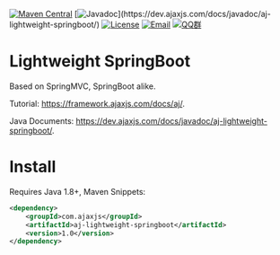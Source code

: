 [![Maven Central](https://img.shields.io/maven-central/v/com.ajaxjs/aj-lightweight-springboot?label=Latest%20Release)](https://central.sonatype.com/artifact/com.ajaxjs/aj-lightweight-springboot)
[![Javadoc](https://img.shields.io/badge/javadoc-1.0-brightgreen.svg?)](https://dev.ajaxjs.com/docs/javadoc/aj-lightweight-springboot/)
[![License](https://img.shields.io/badge/license-Apache--2.0-green.svg?longCache=true&style=flat)](http://www.apache.org/licenses/LICENSE-2.0.txt)
[![Email](https://img.shields.io/badge/Contact--me-Email-orange.svg)](mailto:frank@ajaxjs.com)
[![QQ群](https://framework.ajaxjs.com/static/qq.svg)](https://shang.qq.com/wpa/qunwpa?idkey=3877893a4ed3a5f0be01e809e7ac120e346102bd550deb6692239bb42de38e22)

# Lightweight SpringBoot
Based on SpringMVC, SpringBoot alike.

Tutorial: https://framework.ajaxjs.com/docs/aj/.

Java Documents: https://dev.ajaxjs.com/docs/javadoc/aj-lightweight-springboot/.

# Install
Requires Java 1.8+, Maven Snippets:

```xml
<dependency>
    <groupId>com.ajaxjs</groupId>
    <artifactId>aj-lightweight-springboot</artifactId>
    <version>1.0</version>
</dependency>
```